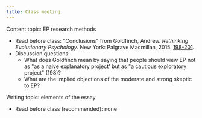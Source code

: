 ```yaml
---
title: Class meeting
---
```

<!-- 3.2 Thu 1 Feb 2024 -->

Content topic: EP research methods

- Read before class: "Conclusions" from Goldfinch, Andrew. _Rethinking Evolutionary Psychology_. New York: Palgrave Macmillan, 2015. [198-201](https://canvas.nus.edu.sg/users/90279/files/3681664/download?verifier=hW4IByKYLqjAJ6uulvrlsXRVuUqB43WNoiQWgRQ7&download_frd=1).
- Discussion questions:
	- What does Goldfinch mean by saying that people should view EP not as "as a naive explanatory project' but as "a cautious exploratory project" (198)?
	- What are the implied objections of the moderate and strong skeptic to EP?

Writing topic: elements of the essay

- Read before class (recommended): none
